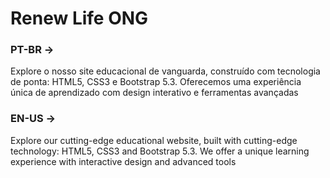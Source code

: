# Renew Life ONG

 <h3>PT-BR -></h3>
 <p>Explore o nosso site educacional de vanguarda, construído com tecnologia de ponta: HTML5, CSS3 e Bootstrap 5.3. Oferecemos uma experiência única de aprendizado com design interativo e ferramentas avançadas</p>

 <h3>EN-US -></h3>
 <p>Explore our cutting-edge educational website, built with cutting-edge technology: HTML5, CSS3 and Bootstrap 5.3. We offer a unique learning experience with interactive design and advanced tools</p>
